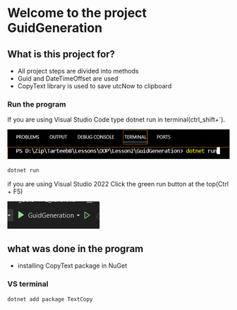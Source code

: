 # Welcome to the project GuidGeneration
## What is this project for?
- All project steps are divided into methods
- Guid and DateTimeOffset are used
- CopyText library is used to save utcNow to clipboard

### Run the program

If you are using Visual Studio Code type dotnet run in terminal(ctrl_shift+`).

![alt text](image.png)
```bash
dotnet run
```

if you are using Visual Studio 2022 Click the green run button at the top(Ctrl + F5)

![alt text](image-1.png)

## what was done in the program
- installing CopyText package in NuGet 
### VS terminal 
```bash 
dotnet add package TextCopy
```

